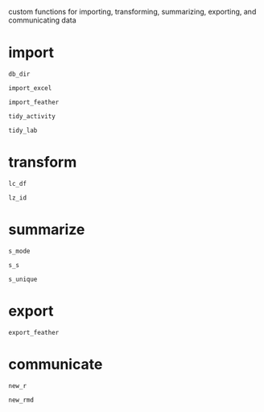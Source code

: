 custom functions for importing, transforming, summarizing, exporting, and communicating data

# import

`db_dir`

`import_excel`

`import_feather`

`tidy_activity`

`tidy_lab`

# transform

`lc_df`

`lz_id`

# summarize

`s_mode`

`s_s`

`s_unique`

# export

`export_feather`

# communicate

`new_r`

`new_rmd`